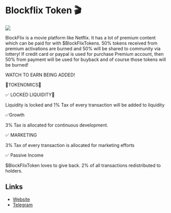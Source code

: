 # Blockflix Token 🎬
![](https://files.catbox.moe/ru9wi0.jpg)

BlockFlix is a movie platform like Netflix. It has a lot of premium content which can be paid for with $BlockFlixTokens. 50% tokens received from premium activations are burned and 50% will be shared to community via lottery! If credit card or paypal is used for purchase Premium account, then 50% from payment will be used for buyback and of course those tokens will be burned!

WATCH TO EARN BEING ADDED! 

🎥TOKENOMICS🎥

✅ LOCKED LIQUIDITY🔐

Liquidity is locked and 1% Tax of every transaction will be added to liquidity

✅Growth

3% Tax is allocated for continuous development.

✅ MARKETING

3% Tax of every transaction is allocated for marketing efforts

✅ Passive Income

$BlockFlixToken loves to give back. 2% of all transactions redistributed to holders.

## Links

- [Website](https://token.blockflix.online/)
- [Telegram](https://t.me/BlockFlixofficial)

